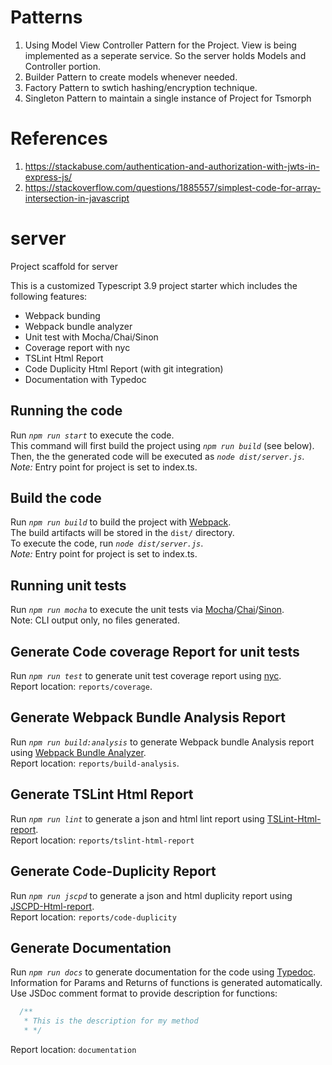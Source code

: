 # Patterns

1. Using Model View Controller Pattern for the Project. View is being implemented as a seperate service. So the server holds Models and Controller portion.
2. Builder Pattern to create models whenever needed.
3. Factory Pattern to swtich hashing/encryption technique.
4. Singleton Pattern to maintain a single instance of Project for Tsmorph

# References

1. https://stackabuse.com/authentication-and-authorization-with-jwts-in-express-js/
2. https://stackoverflow.com/questions/1885557/simplest-code-for-array-intersection-in-javascript

# server

Project scaffold for server

This is a customized Typescript 3.9 project starter which includes the following features:

- Webpack bunding
- Webpack bundle analyzer
- Unit test with Mocha/Chai/Sinon
- Coverage report with nyc
- TSLint Html Report
- Code Duplicity Html Report (with git integration)
- Documentation with Typedoc

## Running the code

Run _`npm run start`_ to execute the code.  
This command will first build the project using _`npm run build`_ (see below).  
Then, the the generated code will be executed as _`node dist/server.js`_.  
_Note:_ Entry point for project is set to index.ts.

## Build the code

Run _`npm run build`_ to build the project with [Webpack](https://webpack.js.org/).  
The build artifacts will be stored in the `dist/` directory.  
To execute the code, run _`node dist/server.js`_.  
_Note:_ Entry point for project is set to index.ts.

## Running unit tests

Run _`npm run mocha`_ to execute the unit tests via [Mocha](https://mochajs.org/)/[Chai](https://www.chaijs.com/)/[Sinon](https://sinonjs.org/).  
Note: CLI output only, no files generated.

## Generate Code coverage Report for unit tests

Run _`npm run test`_ to generate unit test coverage report using [nyc](https://github.com/istanbuljs/nyc).  
Report location: `reports/coverage`.

## Generate Webpack Bundle Analysis Report

Run _`npm run build:analysis`_ to generate Webpack bundle Analysis report using [Webpack Bundle Analyzer](https://www.npmjs.com/package/webpack-bundle-analyzer).  
Report location: `reports/build-analysis`.

## Generate TSLint Html Report

Run _`npm run lint`_ to generate a json and html lint report using [TSLint-Html-report](https://www.npmjs.com/package/tslint-html-report).  
Report location: `reports/tslint-html-report`

## Generate Code-Duplicity Report

Run _`npm run jscpd`_ to generate a json and html duplicity report using [JSCPD-Html-report](https://www.npmjs.com/package/jscpd-html-reporter).  
Report location: `reports/code-duplicity`

## Generate Documentation

Run _`npm run docs`_ to generate documentation for the code using [Typedoc](https://typedoc.org/).  
Information for Params and Returns of functions is generated automatically.  
Use JSDoc comment format to provide description for functions:

```Javascript
  /**
   * This is the description for my method
   * */
```

Report location: `documentation`
